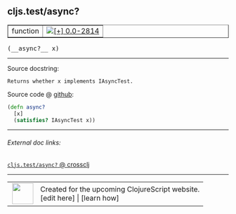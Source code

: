 ## cljs.test/async?



 <table border="1">
<tr>
<td>function</td>
<td><a href="https://github.com/cljsinfo/cljs-api-docs/tree/0.0-2814"><img valign="middle" alt="[+] 0.0-2814" title="Added in 0.0-2814" src="https://img.shields.io/badge/+-0.0--2814-lightgrey.svg"></a> </td>
</tr>
</table>


 <samp>
(__async?__ x)<br>
</samp>

---





Source docstring:

```
Returns whether x implements IAsyncTest.
```


Source code @ [github](https://github.com/clojure/clojurescript/blob/r3297/src/main/cljs/cljs/test.cljs#L403-L406):

```clj
(defn async?
  [x]
  (satisfies? IAsyncTest x))
```

<!--
Repo - tag - source tree - lines:

 <pre>
clojurescript @ r3297
└── src
    └── main
        └── cljs
            └── cljs
                └── <ins>[test.cljs:403-406](https://github.com/clojure/clojurescript/blob/r3297/src/main/cljs/cljs/test.cljs#L403-L406)</ins>
</pre>

-->

---



###### External doc links:

[`cljs.test/async?` @ crossclj](http://crossclj.info/fun/cljs.test.cljs/async%3F.html)<br>

---

 <table>
<tr><td>
<img valign="middle" align="right" width="48px" src="http://i.imgur.com/Hi20huC.png">
</td><td>
Created for the upcoming ClojureScript website.<br>
[edit here] | [learn how]
</td></tr></table>

[edit here]:https://github.com/cljsinfo/cljs-api-docs/blob/master/cljsdoc/cljs.test/asyncQMARK.cljsdoc
[learn how]:https://github.com/cljsinfo/cljs-api-docs/wiki/cljsdoc-files

<!--

This information was too distracting to show to readers, but I'll leave it
commented here since it is helpful to:

- pretty-print the data used to generate this document
- and show how to retrieve that data



The API data for this symbol:

```clj
{:ns "cljs.test",
 :name "async?",
 :signature ["[x]"],
 :history [["+" "0.0-2814"]],
 :type "function",
 :full-name-encode "cljs.test/asyncQMARK",
 :source {:code "(defn async?\n  [x]\n  (satisfies? IAsyncTest x))",
          :title "Source code",
          :repo "clojurescript",
          :tag "r3297",
          :filename "src/main/cljs/cljs/test.cljs",
          :lines [403 406]},
 :full-name "cljs.test/async?",
 :docstring "Returns whether x implements IAsyncTest."}

```

Retrieve the API data for this symbol:

```clj
;; from Clojure REPL
(require '[clojure.edn :as edn])
(-> (slurp "https://raw.githubusercontent.com/cljsinfo/cljs-api-docs/catalog/cljs-api.edn")
    (edn/read-string)
    (get-in [:symbols "cljs.test/async?"]))
```

-->
